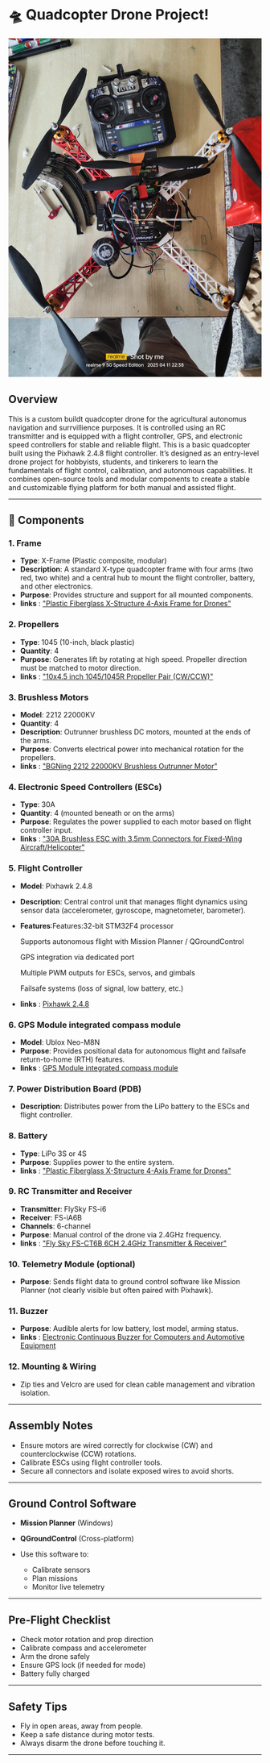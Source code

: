 # 🛸 Quadcopter Drone Project!

![Quadcopter Drone](./images/1000024351.jpg)

## Overview

This is a custom buildt quadcopter drone for the agricultural autonomus navigation and surrvillience purposes. It is controlled using an RC transmitter and is equipped with a flight controller, GPS, and electronic speed controllers for stable and reliable flight.
This is a basic quadcopter built using the Pixhawk 2.4.8 flight controller. It’s designed as an entry-level drone project for hobbyists, students, and tinkerers to learn the fundamentals of flight control, calibration, and autonomous capabilities.
It combines open-source tools and modular components to create a stable and customizable flying platform for both manual and assisted flight.

---

## 🧩 Components

### 1. **Frame**

* **Type**: X-Frame (Plastic composite, modular)
* **Description**: A standard X-type quadcopter frame with four arms (two red, two white) and a central hub to mount the flight controller, battery, and other electronics.
* **Purpose**: Provides structure and support for all mounted components.
* **links** : ["Plastic Fiberglass X-Structure 4-Axis Frame for Drones"](https://www.amazon.com/Plastic-Fiberglass-X-Structure-4-Axis-Drones/dp/B07X55XGBN)  

### 2. **Propellers**

* **Type**: 1045 (10-inch, black plastic)
* **Quantity**: 4
* **Purpose**: Generates lift by rotating at high speed. Propeller direction must be matched to motor direction.
* **links** : ["10x4.5 inch 1045/1045R Propeller Pair (CW/CCW)"](https://vayuyaan.com/shop/quadcopter/10x4-5-inch-1045-1045r-propeller-pair-cwccw/) 

### 3. **Brushless Motors**

* **Model**: 2212 22000KV 
* **Quantity**: 4
* **Description**: Outrunner brushless DC motors, mounted at the ends of the arms.
* **Purpose**: Converts electrical power into mechanical rotation for the propellers.
* **links** : ["BGNing 2212 22000KV Brushless Outrunner Motor"](https://www.amazon.com/BGNing-Brushless-Outrunner-Controller-Quadcopter/dp/B00PXVWFQS)

### 4. **Electronic Speed Controllers (ESCs)**

* **Type**: 30A 
* **Quantity**: 4 (mounted beneath or on the arms)
* **Purpose**: Regulates the power supplied to each motor based on flight controller input.
* **links** : ["30A Brushless ESC with 3.5mm Connectors for Fixed-Wing Aircraft/Helicopter"](https://www.amazon.com/Brushless-3-5mm-Fixed-Wing-Aircraft-Helicopter/dp/B0D39DTNTQ/ref=sr_1_5?dib=eyJ2IjoiMSJ9.2WeV7nj2VdEsMkvO_Uxy9wMEIUHHY-xn6j9_BX6B0rbXU_fTsbxmwg1an8SWbPmgBEVAyjDwUSnzC0ImpcC6Mo-VLA-VHD1NYnLL5IR0aJrRGQ2wHvnNWGy2M4ZzZDWb8S2ndo6mCRjzAHQkrfrQeihnOVcOXggLXSPwxb_oxLusN6YF5jSgqVU8G7KgoY2SIg4Dy7HsKgSU9_FCgWUCiEnuX-py_ELeX-BTHDHn80Ll_frxwn013l9uc-J7hKHYFugcbxDTijmcLcgAq_GByCnxyyl8-60E90KHk4rnpNw.8uuxuwXUd2jUv7hJ8KroNADxIZ_A5TzXh5CL9uKGOD8&dib_tag=se&keywords=30a%2Besc&qid=1749008838&sr=8-5&th=1)

### 5. **Flight Controller**

* **Model**: Pixhawk 2.4.8
* **Description**: Central control unit that manages flight dynamics using sensor data (accelerometer, gyroscope, magnetometer, barometer).
* **Features**:Features:32-bit STM32F4 processor

    Supports autonomous flight with Mission Planner / QGroundControl

    GPS integration via dedicated port

    Multiple PWM outputs for ESCs, servos, and gimbals

    Failsafe systems (loss of signal, low battery, etc.)


* **links** : [Pixhawk 2.4.8](https://evelta.com/pixhawk-2-4-8-combo-set-main-board-sd-card-buzzer-safety-switch/?utm_campaign=%7BCampaignName%7D&utm_source=google&utm_medium=cpc&utm_matchtype=&utm_term=&adgroupid=&gc_id=21398421111&h_ad_id=&gad_source=1&gad_campaignid=21398421591&gbraid=0AAAAADwtsXn59Jf9OqoooMQm_9XPIUFic&gclid=Cj0KCQjwuvrBBhDcARIsAKRrkje-21VtRSpW9oNdiYTdUfXXVMCxGAT5fRhKYY2oZGIYd3VGRTpAIq8aAkBYEALw_wcB "")

### 6. **GPS Module integrated compass module**

* **Model**: Ublox Neo-M8N
* **Purpose**: Provides positional data for autonomous flight and failsafe return-to-home (RTH) features.
* **links** : [GPS Module integrated compass module](https://www.amazon.in/Robocraze-NEO-Module-Compass-ARDUPILOT/dp/B0DNTJDJHT?source=ps-sl-shoppingads-lpcontext&ref_=fplfs&psc=1&smid=AJ6SIZC8YQDZX)

### 7. **Power Distribution Board (PDB)**

* **Description**: Distributes power from the LiPo battery to the ESCs and flight controller.

### 8. **Battery**

* **Type**: LiPo 3S or 4S
* **Purpose**: Supplies power to the entire system.
* **links** : ["Plastic Fiberglass X-Structure 4-Axis Frame for Drones"](https://www.amazon.com/Pixhawk-BEC-Helicopter-Quadcopters-Accessories/dp/B0BCJM3R5P/ref=sr_1_4?crid=1PNEMUX95N6V8&dib=eyJ2IjoiMSJ9.8b0lfTseM_e0MHVdKplKjy2248VJd57B_RlylyvN0YkzjRqiz6UNgpeIY0FRFFcQHVC-O1ko4mfRYpUx60r63PTkF7vQE9mu59b9OXgk9J84hWQyy6D1vjLKlcqdYLQOpvjvYnHHi4cZhDOVa5bndxmSU7z_JRPv5ftaKahRaGLXBUrf1fJKJOreEXL9RyfNibaDx-H_Etluz80dorLmJI5mpKuMb18lOBIqxPd1tS8.EXzWs6oiKllyDoPtzoi-x33mOSQvFepsiwEEaykTDB4&dib_tag=se&keywords=power%2Bmodule&qid=1749009174&sprefix=power%2Bmodule%2Caps%2C494&sr=8-4&th=1)


### 9. **RC Transmitter and Receiver**

* **Transmitter**: FlySky FS-i6
* **Receiver**: FS-iA6B 
* **Channels**: 6-channel
* **Purpose**: Manual control of the drone via 2.4GHz frequency.
* **links** : ["Fly Sky FS-CT6B 6CH 2.4GHz Transmitter & Receiver"](https://robocraze.com/products/fly-sky-fs-ct6b-6ch-2-4ghz-transmitter-receiver?variant=40192665911449&country=IN&currency=INR&utm_medium=product_sync&utm_source=google&utm_content=sag_organic&utm_campaign=sag_organic&campaignid=21593322920&adgroupid=&keyword=&device=c&gad_source=1&gad_campaignid=21586700133&gbraid=0AAAAADgHQvbcF0LdNPXauUodo94YW_xyc&gclid=Cj0KCQjwuvrBBhDcARIsAKRrkjcr-BqHGGH8sfuL5ziQrJMXFjMqFGZrYZuaXQLX5FnFkweMNcOAUioaAvuOEALw_wcB)

### 10. **Telemetry Module (optional)**

* **Purpose**: Sends flight data to ground control software like Mission Planner (not clearly visible but often paired with Pixhawk).

### 11. **Buzzer**

* **Purpose**: Audible alerts for low battery, lost model, arming status.
* **links** : [Electronic Continuous Buzzer for Computers and Automotive Equipment](https://www.amazon.com/Electronic-Continuous-Computers-Automotive-Equipment/dp/B08KW6HB1P/ref=sxin_16_pa_sp_search_thematic_sspa?content-id=amzn1.sym.6b4b6d33-3832-496c-bacc-442447e09e47%3Aamzn1.sym.6b4b6d33-3832-496c-bacc-442447e09e47&crid=1XW126JX486E8&cv_ct_cx=buzzer+module+pixhawk+3&keywords=buzzer+module+pixhawk+3&pd_rd_i=B08KW6HB1P&pd_rd_r=1b9f434e-870c-4f21-a70a-ac49e64f7341&pd_rd_w=wQJVE&pd_rd_wg=q8dYr&pf_rd_p=6b4b6d33-3832-496c-bacc-442447e09e47&pf_rd_r=NSWCBY4R6HGBK737MNZP&qid=1749009513&sbo=RZvfv%2F%2FHxDF%2BO5021pAnSA%3D%3D&sprefix=buzzer+module+pixhawk%2Caps%2C820&sr=1-2-6024b2a3-78e4-4fed-8fed-e1613be3bcce-spons&sp_csd=d2lkZ2V0TmFtZT1zcF9zZWFyY2hfdGhlbWF0aWM&psc=1)
### 12. **Mounting & Wiring**

* Zip ties and Velcro are used for clean cable management and vibration isolation.

---

##  Assembly Notes

* Ensure motors are wired correctly for clockwise (CW) and counterclockwise (CCW) rotations.
* Calibrate ESCs using flight controller tools.
* Secure all connectors and isolate exposed wires to avoid shorts.

---

##  Ground Control Software

* **Mission Planner** (Windows)
* **QGroundControl** (Cross-platform)
* Use this software to:

  * Calibrate sensors
  * Plan missions
  * Monitor live telemetry

---

##  Pre-Flight Checklist

*  Check motor rotation and prop direction
*  Calibrate compass and accelerometer
*  Arm the drone safely
*  Ensure GPS lock (if needed for mode)
*  Battery fully charged

---

##  Safety Tips

* Fly in open areas, away from people.
* Keep a safe distance during motor tests.
* Always disarm the drone before touching it.

---